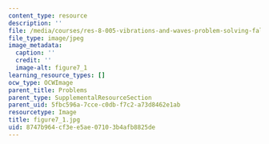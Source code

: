 ```yaml
---
content_type: resource
description: ''
file: /media/courses/res-8-005-vibrations-and-waves-problem-solving-fall-2012/8747b964cf3ee5ae07103b4afb8825de_figure7_1.jpg
file_type: image/jpeg
image_metadata:
  caption: ''
  credit: ''
  image-alt: figure7_1
learning_resource_types: []
ocw_type: OCWImage
parent_title: Problems
parent_type: SupplementalResourceSection
parent_uid: 5fbc596a-7cce-c0db-f7c2-a73d8462e1ab
resourcetype: Image
title: figure7_1.jpg
uid: 8747b964-cf3e-e5ae-0710-3b4afb8825de
---
```

